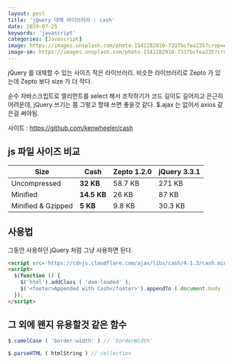 ```yaml
---
layout: post
title: 'jQuery 대체 라이브러리 : cash'
date: 2019-07-25
keywords: 'javascript'
categories: [Javascript]
image: https://images.unsplash.com/photo-1542282910-7337bcfea235?crop=entropy&cs=tinysrgb&fit=crop&fm=jpg&h=1200&ixid=eyJhcHBfaWQiOjF9&ixlib=rb-1.2.1&q=80&w=2000
image-sm: https://images.unsplash.com/photo-1542282910-7337bcfea235?crop=entropy&cs=tinysrgb&fit=crop&fm=jpg&h=1200&ixid=eyJhcHBfaWQiOjF9&ixlib=rb-1.2.1&q=80&w=2000
---
```


jQuery 를 대체할 수 있는 사이즈 작은 라이브러리. 비슷한 라이브러리로 Zepto 가 있는데 Zepto 보다 size 가 더 작다.

순수 자바스크립트로 엘리먼트를 select 해서 조작하기가 코드 길이도 길어지고 은근히 어려운데, jQuery 쓰기는 쫌 그렇고 할때 쓰면 좋을것 같다. $.ajax 는 없어서 axios 같은걸 써야됨.

사이트 : <https://github.com/kenwheeler/cash>

## js 파일 사이즈 비교

| Size               | Cash        | Zepto 1.2.0 | jQuery 3.3.1 |
|--------------------|-------------|-------------|--------------|
| Uncompressed       | **32 KB**   | 58.7 KB     | 271 KB       |
| Minified           | **14.5 KB** | 26 KB       | 87 KB        |
| Minified & Gzipped | **5 KB**    | 9.8 KB      | 30.3 KB      |

## 사용법

그동안 사용하던 jQuery 처럼 그냥 사용하면 된다.

```html
<script src='https://cdnjs.cloudflare.com/ajax/libs/cash/4.1.3/cash.min.js'></script>
<script>
  $(function () {
    $('html').addClass ( 'dom-loaded' );
    $('<footer>Appended with Cash</footer>').appendTo ( document.body );
  });
</script>
```

## 그 외에 왠지 유용할것 같은 함수

```js
$.camelCase ( 'border-width' ) // 'borderWidth'
```

```js
$.parseHTML ( htmlString ) // collection
```
